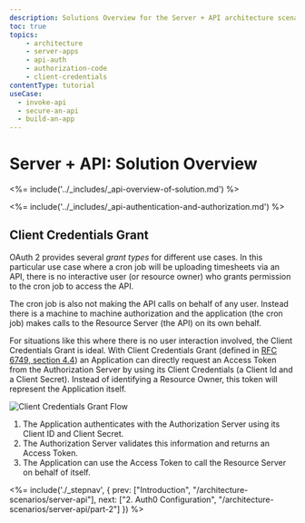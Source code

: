 ```yaml
---
description: Solutions Overview for the Server + API architecture scenario
toc: true
topics:
    - architecture
    - server-apps
    - api-auth
    - authorization-code
    - client-credentials
contentType: tutorial
useCase:
  - invoke-api
  - secure-an-api
  - build-an-app
---
```


# Server + API: Solution Overview

<%= include('../_includes/_api-overview-of-solution.md') %>

<%= include('../_includes/_api-authentication-and-authorization.md') %>

## Client Credentials Grant

OAuth 2 provides several *grant types* for different use cases. In this particular use case where a cron job will be uploading timesheets via an API, there is no interactive user (or resource owner) who grants permission to the cron job to access the API.

The cron job is also not making the API calls on behalf of any user. Instead there is a machine to machine authorization and the application (the cron job) makes calls to the Resource Server (the API) on its own behalf.

For situations like this where there is no user interaction involved, the Client Credentials Grant is ideal. With Client Credentials Grant (defined in [RFC 6749, section 4.4](https://tools.ietf.org/html/rfc6749#section-4.4)) an Application can directly request an Access Token from the Authorization Server by using its Client Credentials (a Client Id and a Client Secret). Instead of identifying a Resource Owner, this token will represent the Application itself.

![Client Credentials Grant Flow](/media/articles/architecture-scenarios/server-api/client-credentials-grant.png)

1. The Application authenticates with the Authorization Server using its Client ID and Client Secret.
1. The Authorization Server validates this information and returns an Access Token.
1. The Application can use the Access Token to call the Resource Server on behalf of itself.

<%= include('./_stepnav', {
 prev: ["Introduction", "/architecture-scenarios/server-api"], next: ["2. Auth0 Configuration", "/architecture-scenarios/server-api/part-2"]
}) %>
